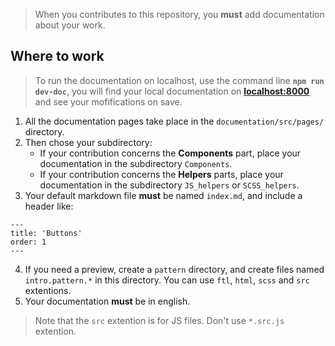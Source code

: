 > When you contributes to this repository, you **must** add documentation about your work.

## Where to work

> To run the documentation on localhost, use the command line **`npm run dev-doc`**, you will find your local documentation on [**localhost:8000**](http://localhost:8000/) and see your mofifications on save.

1. All the documentation pages take place in the `documentation/src/pages/` directory.
2. Then chose your subdirectory: 
    - If your contribution concerns the **Components** part, place your documentation in the subdirectory `Components`.
    - If your contribution concerns the **Helpers** parts, place your documentation in the subdirectory `JS_helpers` or `SCSS_helpers`.
3. Your default markdown file **must** be named `index.md`, and include a header like:
```
---
title: 'Buttons'
order: 1
---
```
4. If you need a preview, create a `pattern` directory, and create files named `intro.pattern.*` in this directory. You can use `ftl`, `html`, `scss` and `src` extentions.
5. Your documentation **must** be in english.

> Note that the `src` extention is for JS files.
Don't use `*.src.js` extention.
